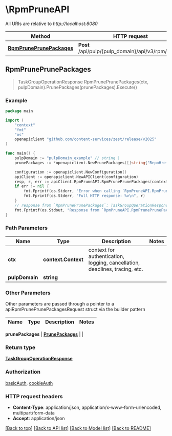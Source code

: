 # \RpmPruneAPI

All URIs are relative to *http://localhost:8080*

Method | HTTP request | Description
------------- | ------------- | -------------
[**RpmPrunePrunePackages**](RpmPruneAPI.md#RpmPrunePrunePackages) | **Post** /api/pulp/{pulp_domain}/api/v3/rpm/prune/ | 



## RpmPrunePrunePackages

> TaskGroupOperationResponse RpmPrunePrunePackages(ctx, pulpDomain).PrunePackages(prunePackages).Execute()





### Example

```go
package main

import (
	"context"
	"fmt"
	"os"
	openapiclient "github.com/content-services/zest/release/v2025"
)

func main() {
	pulpDomain := "pulpDomain_example" // string | 
	prunePackages := *openapiclient.NewPrunePackages([]string{"RepoHrefs_example"}) // PrunePackages | 

	configuration := openapiclient.NewConfiguration()
	apiClient := openapiclient.NewAPIClient(configuration)
	resp, r, err := apiClient.RpmPruneAPI.RpmPrunePrunePackages(context.Background(), pulpDomain).PrunePackages(prunePackages).Execute()
	if err != nil {
		fmt.Fprintf(os.Stderr, "Error when calling `RpmPruneAPI.RpmPrunePrunePackages``: %v\n", err)
		fmt.Fprintf(os.Stderr, "Full HTTP response: %v\n", r)
	}
	// response from `RpmPrunePrunePackages`: TaskGroupOperationResponse
	fmt.Fprintf(os.Stdout, "Response from `RpmPruneAPI.RpmPrunePrunePackages`: %v\n", resp)
}
```

### Path Parameters


Name | Type | Description  | Notes
------------- | ------------- | ------------- | -------------
**ctx** | **context.Context** | context for authentication, logging, cancellation, deadlines, tracing, etc.
**pulpDomain** | **string** |  | 

### Other Parameters

Other parameters are passed through a pointer to a apiRpmPrunePrunePackagesRequest struct via the builder pattern


Name | Type | Description  | Notes
------------- | ------------- | ------------- | -------------

 **prunePackages** | [**PrunePackages**](PrunePackages.md) |  | 

### Return type

[**TaskGroupOperationResponse**](TaskGroupOperationResponse.md)

### Authorization

[basicAuth](../README.md#basicAuth), [cookieAuth](../README.md#cookieAuth)

### HTTP request headers

- **Content-Type**: application/json, application/x-www-form-urlencoded, multipart/form-data
- **Accept**: application/json

[[Back to top]](#) [[Back to API list]](../README.md#documentation-for-api-endpoints)
[[Back to Model list]](../README.md#documentation-for-models)
[[Back to README]](../README.md)

